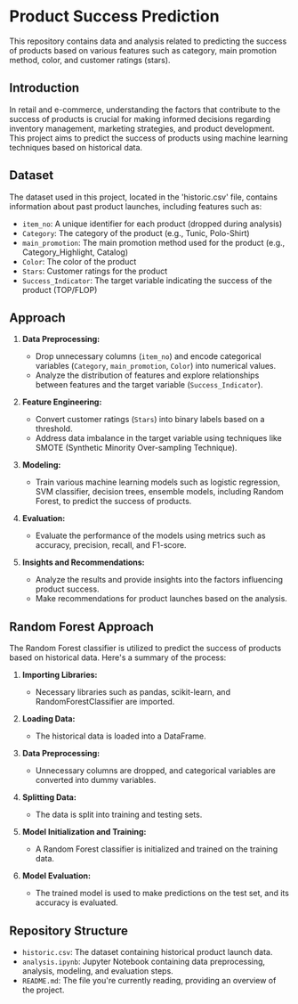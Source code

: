 # Product Success Prediction

This repository contains data and analysis related to predicting the success of products based on various features such as category, main promotion method, color, and customer ratings (stars).

## Introduction

In retail and e-commerce, understanding the factors that contribute to the success of products is crucial for making informed decisions regarding inventory management, marketing strategies, and product development. This project aims to predict the success of products using machine learning techniques based on historical data.

## Dataset

The dataset used in this project, located in the 'historic.csv' file, contains information about past product launches, including features such as:
- `item_no`: A unique identifier for each product (dropped during analysis)
- `Category`: The category of the product (e.g., Tunic, Polo-Shirt)
- `main_promotion`: The main promotion method used for the product (e.g., Category_Highlight, Catalog)
- `Color`: The color of the product
- `Stars`: Customer ratings for the product
- `Success_Indicator`: The target variable indicating the success of the product (TOP/FLOP)

## Approach

1. **Data Preprocessing:**
   - Drop unnecessary columns (`item_no`) and encode categorical variables (`Category`, `main_promotion`, `Color`) into numerical values.
   - Analyze the distribution of features and explore relationships between features and the target variable (`Success_Indicator`).

2. **Feature Engineering:**
   - Convert customer ratings (`Stars`) into binary labels based on a threshold.
   - Address data imbalance in the target variable using techniques like SMOTE (Synthetic Minority Over-sampling Technique).

3. **Modeling:**
   - Train various machine learning models such as logistic regression, SVM classifier, decision trees, ensemble models, including Random Forest, to predict the success of products.

4. **Evaluation:**
   - Evaluate the performance of the models using metrics such as accuracy, precision, recall, and F1-score.

5. **Insights and Recommendations:**
   - Analyze the results and provide insights into the factors influencing product success.
   - Make recommendations for product launches based on the analysis.

## Random Forest Approach

The Random Forest classifier is utilized to predict the success of products based on historical data. Here's a summary of the process:

1. **Importing Libraries:** 
   - Necessary libraries such as pandas, scikit-learn, and RandomForestClassifier are imported.

2. **Loading Data:** 
   - The historical data is loaded into a DataFrame.

3. **Data Preprocessing:** 
   - Unnecessary columns are dropped, and categorical variables are converted into dummy variables.

4. **Splitting Data:** 
   - The data is split into training and testing sets.

5. **Model Initialization and Training:**
   - A Random Forest classifier is initialized and trained on the training data.

6. **Model Evaluation:**
   - The trained model is used to make predictions on the test set, and its accuracy is evaluated.

## Repository Structure

- `historic.csv`: The dataset containing historical product launch data.
- `analysis.ipynb`: Jupyter Notebook containing data preprocessing, analysis, modeling, and evaluation steps.
- `README.md`: The file you're currently reading, providing an overview of the project.


